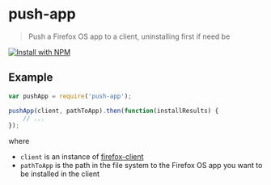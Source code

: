# push-app

> Push a Firefox OS app to a client, uninstalling first if need be

[![Install with NPM](https://nodei.co/npm/push-app.png?downloads=true&stars=true)](https://nodei.co/npm/push-app/)

## Example

```javascript
var pushApp = require('push-app');

pushApp(client, pathToApp).then(function(installResults) {
	// ...
});
```

where

* `client` is an instance of [firefox-client](https://github.com/harthur/firefox-client)
* `pathToApp` is the path in the file system to the Firefox OS app you want to be installed in the client
